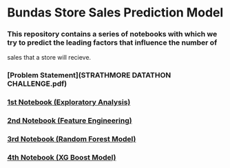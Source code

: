 # Bundas Store Sales Prediction Model

### This repository contains a series of notebooks with which we try to predict the leading factors that influence the number of 
sales that a store will recieve.

### [Problem Statement](STRATHMORE DATATHON CHALLENGE.pdf)

### [1st Notebook (Exploratory Analysis)]([Notebook1]Explanatory_Data_Analysis.ipynb)

### [2nd Notebook (Feature Engineering)]([Notebook2]Feature_Engineering_and_Encoding.ipynb)

### [3rd Notebook (Random Forest Model)]([Notebook3]RandomForestModel.ipynb)

### [4th Notebook (XG Boost Model)]([Notebook4]XGBoostModel.ipynb)
